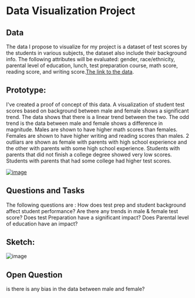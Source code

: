 # Data Visualization Project

## Data
The data I propose to visualize for my project is a dataset of test scores by the students in various subjects, the dataset also include their background info. The following attributes will be evaluated: gender, race/ethnicity, parental level of education, lunch, test preparation course, math score, reading score, and writing score.[The link to the data](https://www.kaggle.com/spscientist/students-performance-in-exams).

## Prototype:
I've created a proof of concept of this data. A visualization of student test scores based on background between male and female shows a significant trend. The data shows that there is a linear trend between the two. The odd trend is the data between male and female shows a difference in magnitude. Males are shown to have higher math scores than females. Females are shown to have higher writing and reading scores than males. 2 outliars are shown as female with parents with high school experience and the other with parents with some high school experience. Students with parents that did not finish a college degree showed very low scores. Students with parents that had some college had higher test scores. 

[![image](https://user-images.githubusercontent.com/44887761/65477243-b31a2e00-de53-11e9-94e0-38392cb2e6d2.png)](https://beta.vizhub.com/samemurk21/7fcea284f75542908ba69349e4daadfa)

## Questions and Tasks
The following questions are : 
How does test prep and student background affect student performance?
Are there any trends in male & female test score?
Does test Preparation have a significant impact?
Does Parental level of education have an impact?


## Sketch:
![image](https://user-images.githubusercontent.com/44887761/65477911-cdeda200-de55-11e9-9cab-365febe75caa.png)

## Open Question
is there is any bias in the data between male and female? 

